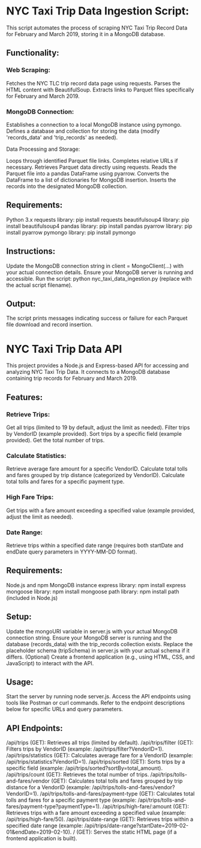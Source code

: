 <h1>NYC Taxi Trip Data Ingestion Script:</h1>
This script automates the process of scraping NYC Taxi Trip Record Data for February and March 2019, storing it in a MongoDB database.

<h2>Functionality:</h2>

<h3>Web Scraping:</h3>

Fetches the NYC TLC trip record data page using requests.
Parses the HTML content with BeautifulSoup.
Extracts links to Parquet files specifically for February and March 2019.

<h3>MongoDB Connection:</h3>

Establishes a connection to a local MongoDB instance using pymongo.
Defines a database and collection for storing the data (modify 'records_data' and 'trip_records' as needed).

</h3>Data Processing and Storage:</h3>

Loops through identified Parquet file links.
Completes relative URLs if necessary.
Retrieves Parquet data directly using requests.
Reads the Parquet file into a pandas DataFrame using pyarrow.
Converts the DataFrame to a list of dictionaries for MongoDB insertion.
Inserts the records into the designated MongoDB collection.

<h2>Requirements:</h2>

Python 3.x
requests library: pip install requests
beautifulsoup4 library: pip install beautifulsoup4
pandas library: pip install pandas
pyarrow library: pip install pyarrow
pymongo library: pip install pymongo

<h2>Instructions:</h2>

Update the MongoDB connection string in client = MongoClient(...) with your actual connection details.
Ensure your MongoDB server is running and accessible.
Run the script: python nyc_taxi_data_ingestion.py (replace with the actual script filename).

<h2>Output:</h2>

The script prints messages indicating success or failure for each Parquet file download and record insertion.

<h1>NYC Taxi Trip Data API</h1>
This project provides a Node.js and Express-based API for accessing and analyzing NYC Taxi Trip Data. It connects to a MongoDB database containing trip records for February and March 2019.

<h2>Features:</h2>

<h3>Retrieve Trips:</h3>
Get all trips (limited to 19 by default, adjust the limit as needed).
Filter trips by VendorID (example provided).
Sort trips by a specific field (example provided).
Get the total number of trips.

<h3>Calculate Statistics:</h3>
Retrieve average fare amount for a specific VendorID.
Calculate total tolls and fares grouped by trip distance (categorized by VendorID).
Calculate total tolls and fares for a specific payment type.

<h3>High Fare Trips:</h3>
Get trips with a fare amount exceeding a specified value (example provided, adjust the limit as needed).

<h3>Date Range:</h3>
Retrieve trips within a specified date range (requires both startDate and endDate query parameters in YYYY-MM-DD format).

<h2>Requirements:</h2>

Node.js and npm
MongoDB instance
express library: npm install express
mongoose library: npm install mongoose
path library: npm install path (included in Node.js)

<h2>Setup:</h2>

Update the mongoURI variable in server.js with your actual MongoDB connection string.
Ensure your MongoDB server is running and the database (records_data) with the trip_records collection exists.
Replace the placeholder schema (tripSchema) in server.js with your actual schema if it differs.
(Optional) Create a frontend application (e.g., using HTML, CSS, and JavaScript) to interact with the API.

<h2>Usage:</h2>

Start the server by running node server.js.
Access the API endpoints using tools like Postman or curl commands. Refer to the endpoint descriptions below for specific URLs and query parameters.

<h2>API Endpoints:</h2>

/api/trips (GET): Retrieves all trips (limited by default).
/api/trips/filter (GET): Filters trips by VendorID (example: /api/trips/filter?VendorID=1).
/api/trips/statistics (GET): Calculates average fare for a VendorID (example: /api/trips/statistics?VendorID=1).
/api/trips/sorted (GET): Sorts trips by a specific field (example: /api/trips/sorted?sortBy=total_amount).
/api/trips/count (GET): Retrieves the total number of trips.
/api/trips/tolls-and-fares/vendor (GET): Calculates total tolls and fares grouped by trip distance for a VendorID (example: /api/trips/tolls-and-fares/vendor?VendorID=1).
/api/trips/tolls-and-fares/payment-type (GET): Calculates total tolls and fares for a specific payment type (example: /api/trips/tolls-and-fares/payment-type?paymentType=1).
/api/trips/high-fare/:amount (GET): Retrieves trips with a fare amount exceeding a specified value (example: /api/trips/high-fare/50).
/api/trips/date-range (GET): Retrieves trips within a specified date range (example: /api/trips/date-range?startDate=2019-02-01&endDate=2019-02-10).
/ (GET): Serves the static HTML page (if a frontend application is built).







